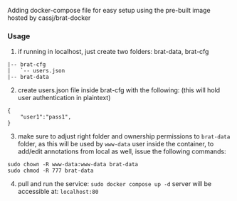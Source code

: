 Adding docker-compose file for easy setup using the pre-built image hosted by cassj/brat-docker

### Usage

1. if running in localhost, just create two folders: brat-data, brat-cfg
```
|-- brat-cfg
|   `-- users.json
|-- brat-data
```
2. create users.json file inside brat-cfg with the following: (this will hold user authentication in plaintext)
```
{
    "user1":"pass1",
}
```
3. make sure to adjust right folder and ownership permissions to `brat-data` folder, as this will be used by `www-data` user inside the container, to add/edit annotations from local as well, issue the following commands:
```
sudo chown -R www-data:www-data brat-data
sudo chmod -R 777 brat-data
```
4. pull and run the service: `sudo docker compose up -d` server will be accessible at: `localhost:80`
